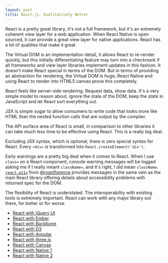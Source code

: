 ```yaml
---
layout: post
title: React.js, Qualitatively Better
---
```


React is a pretty great library, it's not a full framework, but it's an extremely coherent view layer for a web application. When React Native is open sourced, it can provide a great view layer for native applications. React has a lot of qualities that make it great.

The Virtual DOM is an implementation detail, it allows React to re-render quickly, but this initially differentiating feature may turn into a checkmark if all frameworks and view layer libraries implement updates in this fashion. It doesn't make React special in terms of the DOM. But in terms of providing an abstraction for rendering, the Virtual DOM is huge, React Native and using React to render into HTML5 canvas prove this completely.

React feels like server-side rendering. Request data, show data. It's a very simple model to reason about, ignore the state of the DOM, keep the state in JavaScript and let React sort everything out.

JSX is simple sugar to allow consumers to write code that looks more like HTML than the nested function calls that are output by the compiler.

The API surface area of React is small, in comparison to other libraries it can take much less time to be effective using React. This is a really big deal.

Excluding JSX syntax, which is optional, there is zero special syntax for React. Every `<div>` is transformed into `React.createElement('div')`.

Early warnings are a pretty big deal when it comes to React. When I use `class=` on a React component, console warning messages will be logged asking me if I really meant `className=`, and it's right, I did mean `className`. [`react-a11y`](https://github.com/rackt/react-a11y) from [@ryanflorence](https://twitter.com/ryanflorence) provides messages in the same vein as the main React library offering details about accessibility problems with returned spec for the DOM.

The flexibility of React is understated. The interoperability with existing tools is extremely important. React can work with any major library out there, for better or for worse.

  * [React with jQuery UI](https://github.com/ryanflorence/reactconf-2015-HYPE/blob/master/demos/04-dom-lib-interop/app.js)
  * [React with Ember](https://gist.github.com/ryanflorence/3c4597c1e95b3fd3c9e1)
  * [React with Backbone](http://www.thomasboyt.com/2013/12/17/using-reactjs-as-a-backbone-view.html)
  * [React with D3](http://nicolashery.com/integrating-d3js-visualizations-in-a-react-app/)
  * [React with Angular](https://github.com/davidchang/ngReact)
  * [React with three.js](https://github.com/Izzimach/react-three)
  * [React with Canvas](http://engineering.flipboard.com/2015/02/mobile-web/)
  * [React with Native 1](https://www.youtube.com/watch?v=KVZ-P-ZI6W4)
  * [React with Native 2](https://www.youtube.com/watch?v=7rDsRXj9-cU)
